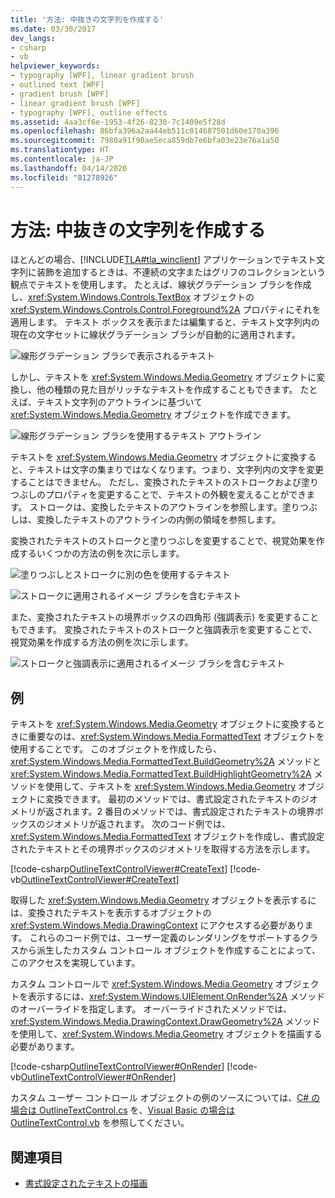 ```yaml
---
title: '方法: 中抜きの文字列を作成する'
ms.date: 03/30/2017
dev_langs:
- csharp
- vb
helpviewer_keywords:
- typography [WPF], linear gradient brush
- outlined text [WPF]
- gradient brush [WPF]
- linear gradient brush [WPF]
- typography [WPF], outline effects
ms.assetid: 4aa3cf6e-1953-4f26-8230-7c1409e5f28d
ms.openlocfilehash: 86bfa396a2aa44eb511c014687501d60e170a396
ms.sourcegitcommit: 7980a91f90ae5eca859db7e6bfa03e23e76a1a50
ms.translationtype: HT
ms.contentlocale: ja-JP
ms.lasthandoff: 04/14/2020
ms.locfileid: "81278926"
---
```

# <a name="how-to-create-outlined-text"></a>方法: 中抜きの文字列を作成する

ほとんどの場合、[!INCLUDE[TLA#tla_winclient](../../../../includes/tlasharptla-winclient-md.md)] アプリケーションでテキスト文字列に装飾を追加するときは、不連続の文字またはグリフのコレクションという観点でテキストを使用します。 たとえば、線状グラデーション ブラシを作成し、<xref:System.Windows.Controls.TextBox> オブジェクトの <xref:System.Windows.Controls.Control.Foreground%2A> プロパティにそれを適用します。 テキスト ボックスを表示または編集すると、テキスト文字列内の現在の文字セットに線状グラデーション ブラシが自動的に適用されます。  
  
 ![線形グラデーション ブラシで表示されるテキスト](./media/how-to-create-outlined-text/text-linear-gradient.jpg)
  
 しかし、テキストを <xref:System.Windows.Media.Geometry> オブジェクトに変換し、他の種類の見た目がリッチなテキストを作成することもできます。 たとえば、テキスト文字列のアウトラインに基づいて <xref:System.Windows.Media.Geometry> オブジェクトを作成できます。  
  
 ![線形グラデーション ブラシを使用するテキスト アウトライン](./media/how-to-create-outlined-text/text-outline-linear-gradient.jpg)  
  
 テキストを <xref:System.Windows.Media.Geometry> オブジェクトに変換すると、テキストは文字の集まりではなくなります。つまり、文字列内の文字を変更することはできません。 ただし、変換されたテキストのストロークおよび塗りつぶしのプロパティを変更することで、テキストの外観を変えることができます。 ストロークは、変換したテキストのアウトラインを参照します。塗りつぶしは、変換したテキストのアウトラインの内側の領域を参照します。  
  
 変換されたテキストのストロークと塗りつぶしを変更することで、視覚効果を作成するいくつかの方法の例を次に示します。  
  
 ![塗りつぶしとストロークに別の色を使用するテキスト](./media/how-to-create-outlined-text/fill-stroke-text-effect.jpg)  
  
 ![ストロークに適用されるイメージ ブラシを含むテキスト](./media/how-to-create-outlined-text/image-brush-application.jpg)
  
 また、変換されたテキストの境界ボックスの四角形 (強調表示) を変更することもできます。 変換されたテキストのストロークと強調表示を変更することで、視覚効果を作成する方法の例を次に示します。  
  
 ![ストロークと強調表示に適用されるイメージ ブラシを含むテキスト](./media/how-to-create-outlined-text/image-brush-text-application.jpg)

## <a name="example"></a>例  
 テキストを <xref:System.Windows.Media.Geometry> オブジェクトに変換するときに重要なのは、<xref:System.Windows.Media.FormattedText> オブジェクトを使用することです。 このオブジェクトを作成したら、<xref:System.Windows.Media.FormattedText.BuildGeometry%2A> メソッドと <xref:System.Windows.Media.FormattedText.BuildHighlightGeometry%2A> メソッドを使用して、テキストを <xref:System.Windows.Media.Geometry> オブジェクトに変換できます。 最初のメソッドでは、書式設定されたテキストのジオメトリが返されます。2 番目のメソッドでは、書式設定されたテキストの境界ボックスのジオメトリが返されます。 次のコード例では、<xref:System.Windows.Media.FormattedText> オブジェクトを作成し、書式設定されたテキストとその境界ボックスのジオメトリを取得する方法を示します。  
  
 [!code-csharp[OutlineTextControlViewer#CreateText](~/samples/snippets/csharp/VS_Snippets_Wpf/OutlineTextControlViewer/CSharp/OutlineTextControl.cs#createtext)]
 [!code-vb[OutlineTextControlViewer#CreateText](~/samples/snippets/visualbasic/VS_Snippets_Wpf/OutlineTextControlViewer/visualbasic/outlinetextcontrol.vb#createtext)]  
  
 取得した <xref:System.Windows.Media.Geometry> オブジェクトを表示するには、変換されたテキストを表示するオブジェクトの <xref:System.Windows.Media.DrawingContext> にアクセスする必要があります。 これらのコード例では、ユーザー定義のレンダリングをサポートするクラスから派生したカスタム コントロール オブジェクトを作成することによって、このアクセスを実現しています。  
  
 カスタム コントロールで <xref:System.Windows.Media.Geometry> オブジェクトを表示するには、<xref:System.Windows.UIElement.OnRender%2A> メソッドのオーバーライドを指定します。 オーバーライドされたメソッドでは、<xref:System.Windows.Media.DrawingContext.DrawGeometry%2A> メソッドを使用して、<xref:System.Windows.Media.Geometry> オブジェクトを描画する必要があります。  
  
 [!code-csharp[OutlineTextControlViewer#OnRender](~/samples/snippets/csharp/VS_Snippets_Wpf/OutlineTextControlViewer/CSharp/OutlineTextControl.cs#onrender)]
 [!code-vb[OutlineTextControlViewer#OnRender](~/samples/snippets/visualbasic/VS_Snippets_Wpf/OutlineTextControlViewer/visualbasic/outlinetextcontrol.vb#onrender)]  
  
  カスタム ユーザー コントロール オブジェクトの例のソースについては、[C# の場合は OutlineTextControl.cs](https://github.com/dotnet/docs/tree/master/samples/snippets/csharp/VS_Snippets_Wpf/OutlineTextControlViewer/CSharp/OutlineTextControl.cs) を、[Visual Basic の場合は OutlineTextControl.vb](https://github.com/dotnet/docs/blob/master/samples/snippets/visualbasic/VS_Snippets_Wpf/OutlineTextControlViewer/visualbasic/outlinetextcontrol.vb) を参照してください。
  
## <a name="see-also"></a>関連項目

- [書式設定されたテキストの描画](drawing-formatted-text.md)
